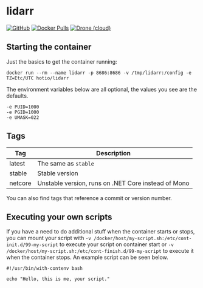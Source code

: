 # lidarr

[![GitHub](https://img.shields.io/badge/source-github-lightgrey?style=flat-square)](https://github.com/hotio/docker-lidarr)
[![Docker Pulls](https://img.shields.io/docker/pulls/hotio/lidarr?style=flat-square)](https://hub.docker.com/r/hotio/lidarr)
[![Drone (cloud)](https://img.shields.io/drone/build/hotio/docker-lidarr?style=flat-square)](https://cloud.drone.io/hotio/docker-lidarr)

## Starting the container

Just the basics to get the container running:

```shell
docker run --rm --name lidarr -p 8686:8686 -v /tmp/lidarr:/config -e TZ=Etc/UTC hotio/lidarr
```

The environment variables below are all optional, the values you see are the defaults.

```shell
-e PUID=1000
-e PGID=1000
-e UMASK=022
```

## Tags

| Tag     | Description                                         |
| --------|-----------------------------------------------------|
| latest  | The same as `stable`                                |
| stable  | Stable version                                      |
| netcore | Unstable version, runs on .NET Core instead of Mono |

You can also find tags that reference a commit or version number.

## Executing your own scripts

If you have a need to do additional stuff when the container starts or stops, you can mount your script with `-v /docker/host/my-script.sh:/etc/cont-init.d/99-my-script` to execute your script on container start or `-v /docker/host/my-script.sh:/etc/cont-finish.d/99-my-script` to execute it when the container stops. An example script can be seen below.

```shell
#!/usr/bin/with-contenv bash

echo "Hello, this is me, your script."
```
